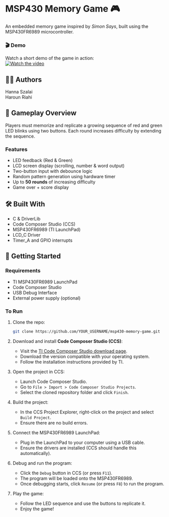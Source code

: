 # MSP430 Memory Game 🎮

An embedded memory game inspired by *Simon Says*, built using the MSP430FR6989 microcontroller.

### 🎬 Demo
Watch a short demo of the game in action:   
[![Watch the video](https://img.youtube.com/vi/agX9S0J-z0U/0.jpg)](https://youtube.com/shorts/agX9S0J-z0U?si=qIFZzG6P21e_bzye)

## 🧑‍💻 Authors
Hanna Szalai  
Haroun Riahi

## 🧠 Gameplay Overview
Players must memorize and replicate a growing sequence of red and green LED blinks using two buttons. Each round increases difficulty by extending the sequence.

### Features
- LED feedback (Red & Green)
- LCD screen display (scrolling, number & word output)
- Two-button input with debounce logic
- Random pattern generation using hardware timer
- Up to **50 rounds** of increasing difficulty
- Game over + score display

## 🛠 Built With
- C & DriverLib
- Code Composer Studio (CCS)
- MSP430FR6989 (TI LaunchPad)
- LCD_C Driver
- Timer_A and GPIO interrupts

## 🚀 Getting Started

### Requirements
- TI MSP430FR6989 LaunchPad
- Code Composer Studio
- USB Debug Interface
- External power supply (optional)

### To Run
1. Clone the repo:
   ```bash
   git clone https://github.com/YOUR_USERNAME/msp430-memory-game.git
   ```

2. Download and install **Code Composer Studio (CCS)**:
   - Visit the [TI Code Composer Studio download page](https://www.ti.com/tool/CCSTUDIO).
   - Download the version compatible with your operating system.
   - Follow the installation instructions provided by TI.

3. Open the project in CCS:
   - Launch Code Composer Studio.
   - Go to `File > Import > Code Composer Studio Projects`.
   - Select the cloned repository folder and click `Finish`.

4. Build the project:
   - In the CCS Project Explorer, right-click on the project and select `Build Project`.
   - Ensure there are no build errors.

5. Connect the MSP430FR6989 LaunchPad:
   - Plug in the LaunchPad to your computer using a USB cable.
   - Ensure the drivers are installed (CCS should handle this automatically).

6. Debug and run the program:
   - Click the `Debug` button in CCS (or press `F11`).
   - The program will be loaded onto the MSP430FR6989.
   - Once debugging starts, click `Resume` (or press `F8`) to run the program.

7. Play the game:
   - Follow the LED sequence and use the buttons to replicate it.
   - Enjoy the game!
